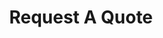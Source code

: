 ---
layout: category
title:  "Request A Quote"
categories: 
exc: Quis est id duis culpa occaecat veniam officia.
img: "assets/img/featured/quote.jpg"
---